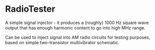 # RadioTester

A simple signal injector - it produces a (roughly) 1000 Hz square wave output that has enough harmonic content to go into high MHz range.

Can be used to inject signal into AM radio circuits for testing purposes, based on simple two-transistor multivibrator schematic.

